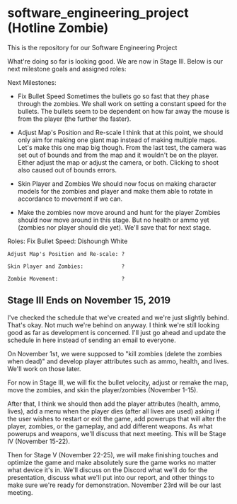 # software_engineering_project (Hotline Zombie)
This is the repository for our Software Engineering Project


What're doing so far is looking good. We are now in Stage III. Below is our next milestone goals and assigned roles:

Next Milestones:
- Fix Bullet Speed
	Sometimes the bullets go so fast that they phase through the zombies. We shall work on setting a constant speed for the bullets.
	The bullets seem to be dependent on how far away the mouse is from the player (the further the faster). 

- Adjust Map's Position and Re-scale
	I think that at this point, we should only aim for making one giant map instead of making multiple maps. Let's make this one map big though.
	From the last test, the camera was set out of bounds and from the map and it wouldn't be on the player. Either adjust the map or adjust the camera, or both.
	Clicking to shoot also caused out of bounds errors.

- Skin Player and Zombies
	We should now focus on making character models for the zombies and player and make them able to rotate in accordance to movement if we can.
	
- Make the zombies now move around and hunt for the player
	Zombies should now move around in this stage. But no health or ammo yet (zombies nor player should die yet). We'll save that for next stage.
	
	
Roles:
	Fix Bullet Speed:                   Dishoungh White
	
	Adjust Map's Position and Re-scale: ?
	
	Skin Player and Zombies:            ?
	
	Zombie Movement:                    ?


Stage III Ends on November 15, 2019
----------------------------------------------------------------------------------------------------------------------------------------

I've checked the schedule that we've created and we're just slightly behind. That's okay. Not much we're behind on anyway. I think we're still looking good as far as development is concerned. I'll just go ahead and update the schedule in here instead of sending an email to everyone.

On November 1st, we were supposed to "kill zombies (delete the zombies when dead)" and develop player attributes such as ammo, health, and lives. We'll work on those later. 

For now in Stage III, we will fix the bullet velocity, adjust or remake the map, move the zombies, and skin the player/zombies (November 1-15). 

After that, I think we should then add the player attributes (health, ammo, lives), add a menu when the player dies (after all lives are used) asking if the user wishes to restart or exit the game, add powerups that will alter the player, zombies, or the gameplay, and add different weapons. As what powerups and weapons, we'll discuss that next meeting. This will be Stage IV (November 15-22).

Then for Stage V (November 22-25), we will make finishing touches and optimize the game and make absolutely sure the game works no matter what device it's in. We'll discuss on the Discord what we'll do for the presentation, discuss what we'll put into our report, and other things to make sure we're ready for demonstration. November 23rd will be our last meeting.

